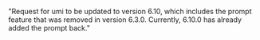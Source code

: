 "Request for umi to be updated to version 6.10, which includes the prompt feature that was removed in version 6.3.0. Currently, 6.10.0 has already added the prompt back."
